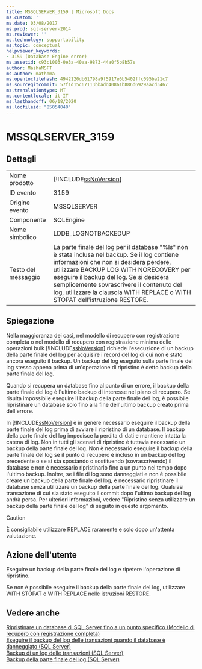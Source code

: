 ```yaml
---
title: MSSQLSERVER_3159 | Microsoft Docs
ms.custom: ''
ms.date: 03/08/2017
ms.prod: sql-server-2014
ms.reviewer: ''
ms.technology: supportability
ms.topic: conceptual
helpviewer_keywords:
- 3159 (Database Engine error)
ms.assetid: c93c1003-0e3a-40aa-9873-44a0f5b8b57e
author: MashaMSFT
ms.author: mathoma
ms.openlocfilehash: 4942120db61798a9f5917e6b5402ffc095ba21c7
ms.sourcegitcommit: 57f1d15c67113bbadd40861b886d6929aacd3467
ms.translationtype: MT
ms.contentlocale: it-IT
ms.lasthandoff: 06/18/2020
ms.locfileid: "85054040"
---
```

# <a name="mssqlserver_3159"></a>MSSQLSERVER_3159
    
## <a name="details"></a>Dettagli  
  
|||  
|-|-|  
|Nome prodotto|[!INCLUDE[ssNoVersion](../../includes/ssnoversion-md.md)]|  
|ID evento|3159|  
|Origine evento|MSSQLSERVER|  
|Componente|SQLEngine|  
|Nome simbolico|LDDB_LOGNOTBACKEDUP|  
|Testo del messaggio|La parte finale del log per il database "%ls" non è stata inclusa nel backup. Se il log contiene informazioni che non si desidera perdere, utilizzare BACKUP LOG WITH NORECOVERY per eseguire il backup del log. Se si desidera semplicemente sovrascrivere il contenuto del log, utilizzare la clausola WITH REPLACE o WITH STOPAT dell'istruzione RESTORE.|  
  
## <a name="explanation"></a>Spiegazione  
 Nella maggioranza dei casi, nel modello di recupero con registrazione completa o nel modello di recupero con registrazione minima delle operazioni bulk [!INCLUDE[ssNoVersion](../../includes/ssnoversion-md.md)] richiede l'esecuzione di un backup della parte finale del log per acquisire i record del log di cui non è stato ancora eseguito il backup. Un backup del log eseguito sulla parte finale del log stesso appena prima di un'operazione di ripristino è detto backup della parte finale del log.  
  
 Quando si recupera un database fino al punto di un errore, il backup della parte finale del log è l'ultimo backup di interesse nel piano di recupero. Se risulta impossibile eseguire il backup della parte finale del log, è possibile ripristinare un database solo fino alla fine dell'ultimo backup creato prima dell'errore.  
  
 In [!INCLUDE[ssNoVersion](../../includes/ssnoversion-md.md)] è in genere necessario eseguire il backup della parte finale del log prima di avviare il ripristino di un database. Il backup della parte finale del log impedisce la perdita di dati e mantiene intatta la catena di log. Non in tutti gli scenari di ripristino è tuttavia necessario un backup della parte finale del log. Non è necessario eseguire il backup della parte finale del log se il punto di recupero è incluso in un backup del log precedente o se si sta spostando o sostituendo (sovrascrivendo) il database e non è necessario ripristinarlo fino a un punto nel tempo dopo l'ultimo backup. Inoltre, se i file di log sono danneggiati e non è possibile creare un backup della parte finale del log, è necessario ripristinare il database senza utilizzare un backup della parte finale del log. Qualsiasi transazione di cui sia stato eseguito il commit dopo l'ultimo backup del log andrà persa. Per ulteriori informazioni, vedere "Ripristino senza utilizzare un backup della parte finale del log" di seguito in questo argomento.  
  
> [!CAUTION]  
>  È consigliabile utilizzare REPLACE raramente e solo dopo un'attenta valutazione.  
  
## <a name="user-action"></a>Azione dell'utente  
 Eseguire un backup della parte finale del log e ripetere l'operazione di ripristino.  
  
 Se non è possibile eseguire il backup della parte finale del log, utilizzare WITH STOPAT o WITH REPLACE nelle istruzioni RESTORE.  
  
## <a name="see-also"></a>Vedere anche  
 [Ripristinare un database di SQL Server fino a un punto specifico &#40;Modello di recupero con registrazione completa&#41;](../backup-restore/restore-a-sql-server-database-to-a-point-in-time-full-recovery-model.md)   
 [Eseguire il backup del log delle transazioni quando il database è danneggiato &#40;SQL Server&#41;](../backup-restore/back-up-the-transaction-log-when-the-database-is-damaged-sql-server.md)   
 [Backup di un log delle transazioni &#40;SQL Server&#41;](../backup-restore/back-up-a-transaction-log-sql-server.md)   
 [Backup della parte finale del log &#40;SQL Server&#41;](../backup-restore/tail-log-backups-sql-server.md)  
  
  
